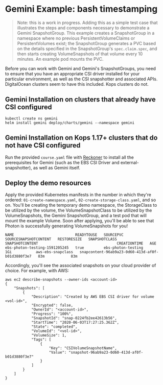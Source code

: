 # Gemini Example: bash timestamping
> Note: this is a work in progress. Adding this as a simple test case that illustrates the steps and components necessary to demonstrate a Gemini SnapshotGroup. This example creates a SnapshotGroup in a namespace where no previous PersistentVolumeClaims or PersistentVolumes exist; the SnapshotGroup generates a PVC based on the details specified in the SnapshotGroup's `spec.claim.spec`, and then starts creating VolumeSnapshots of that volume every 10 minutes. An example pod mounts the PVC. 

Before you can work with Gemini and Gemini's SnapshotGroups, you need to ensure that you have an appropriate CSI driver installed for your particular environment, as well as the CSI snapshotter and associated APIs. DigitalOcean clusters seem to have this included. Kops clusters do not.



## Gemini Installation on clusters that already have CSI configured

```
kubectl create ns gemini
helm install gemini deploy/charts/gemini --namespace gemini
```

## Gemini Installation on Kops 1.17+ clusters that do not have CSI configured

Run the provided `course.yaml` file with [Reckoner](https://github.com/fairwindsops/reckoner) to install all the prerequisites for Gemini (such as the EBS CSI Driver and external-snapshotter), as well as Gemini itself.

## Deploy the demo resources

Apply the provided Kubernetes manifests in the number in which they're ordered: `01-create-namespace.yaml`, `02-create-storage-class.yaml`, and so on. You'll be creating the temporary demo namespace, the StorageClass to be utilized by the volume, the VolumeSnapshotClass to be utilized by the VolumeSnapshots, the Gemini SnapshotGroup, and a test pod that will mount the example Volume. Soon after applying, you'll be able to see that Photon is successfully generating VolumeSnapshots for you!

```kubectl get volumesnapshot
NAME                            READYTOUSE   SOURCEPVC            SOURCESNAPSHOTCONTENT   RESTORESIZE   SNAPSHOTCLASS       SNAPSHOTCONTENT                                    CREATIONTIME   AGE
ebs-photon-testing-1591205245   true         ebs-photon-testing                           1Gi           aws-ebs-snapclass   snapcontent-96ab9a23-0d60-413d-af0f-b01d3880f3e7   83m            83m
```

Accordingly, you'll see the associated snapshots on your cloud provider of choice. For example, with AWS:

```
aws ec2 describe-snapshots --owner-ids <account-id>
{
    "Snapshots": [
        {
            "Description": "Created by AWS EBS CSI driver for volume <vol-id>",
            "Encrypted": false,
            "OwnerId": "<account-id>",
            "Progress": "100%",
            "SnapshotId": "snap-0224fb2ee42613b56",
            "StartTime": "2020-06-03T17:27:25.362Z",
            "State": "completed",
            "VolumeId": "<vol-id>",
            "VolumeSize": 1,
            "Tags": [
                {
                    "Key": "CSIVolumeSnapshotName",
                    "Value": "snapshot-96ab9a23-0d60-413d-af0f-b01d3880f3e7"
                }
            ]
        }
    ]
}
```